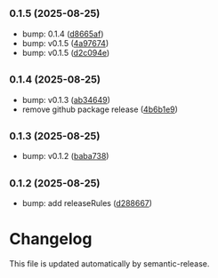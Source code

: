 ## <small>0.1.5 (2025-08-25)</small>

* bump: 0.1.4 ([d8665af](https://github.com/Teejeeh/Angular-IndexedDB-ORM/commit/d8665af))
* bump: v0.1.5 ([4a97674](https://github.com/Teejeeh/Angular-IndexedDB-ORM/commit/4a97674))
* bump: v0.1.5 ([d2c094e](https://github.com/Teejeeh/Angular-IndexedDB-ORM/commit/d2c094e))

## <small>0.1.4 (2025-08-25)</small>

* bump: v0.1.3 ([ab34649](https://github.com/Teejeeh/Angular-IndexedDB-ORM/commit/ab34649))
* remove github package release ([4b6b1e9](https://github.com/Teejeeh/Angular-IndexedDB-ORM/commit/4b6b1e9))

## <small>0.1.3 (2025-08-25)</small>

* bump: v0.1.2 ([baba738](https://github.com/Teejeeh/Angular-IndexedDB-ORM/commit/baba738))

## <small>0.1.2 (2025-08-25)</small>

* bump: add releaseRules ([d288667](https://github.com/Teejeeh/Angular-IndexedDB-ORM/commit/d288667))

# Changelog

This file is updated automatically by semantic-release.
